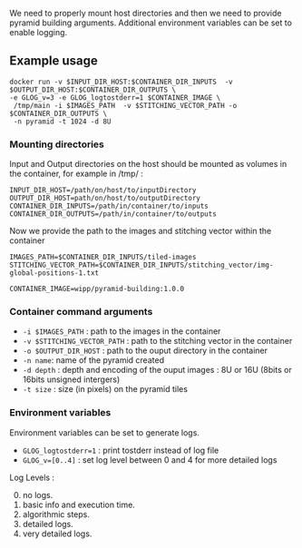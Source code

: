 We need to properly mount host directories and then we need to provide pyramid building arguments. 
Additional environment variables can be set to enable logging.

## Example usage

```
docker run -v $INPUT_DIR_HOST:$CONTAINER_DIR_INPUTS  -v $OUTPUT_DIR_HOST:$CONTAINER_DIR_OUTPUTS \
-e GLOG_v=3 -e GLOG_logtostderr=1 $CONTAINER_IMAGE \
 /tmp/main -i $IMAGES_PATH  -v $STITCHING_VECTOR_PATH -o $CONTAINER_DIR_OUTPUTS \
 -n pyramid -t 1024 -d 8U
```

### Mounting directories
Input and Output directories on the host should be mounted as volumes in the container, for example in /tmp/ :

```
INPUT_DIR_HOST=/path/on/host/to/inputDirectory
OUTPUT_DIR_HOST=path/on/host/to/outputDirectory
CONTAINER_DIR_INPUTS=/path/in/container/to/inputs
CONTAINER_DIR_OUTPUTS=/path/in/container/to/outputs
```
Now we provide the path to the images and stitching vector within the container
```
IMAGES_PATH=$CONTAINER_DIR_INPUTS/tiled-images
STITCHING_VECTOR_PATH=$CONTAINER_DIR_INPUTS/stitching_vector/img-global-positions-1.txt
```
```
CONTAINER_IMAGE=wipp/pyramid-building:1.0.0
```

### Container command arguments

* ```-i $IMAGES_PATH``` : path to the images in the container
* ```-v $STITCHING_VECTOR_PATH``` : path to the stitching vector in the container 
* ```-o $OUTPUT_DIR_HOST``` : path to the ouput directory in the container
* ```-n name```: name of the pyramid created
* ```-d depth``` : depth and encoding of the ouput images : 8U or 16U (8bits or 16bits unsigned intergers)
* ```-t size``` : size (in pixels) on the pyramid tiles

### Environment variables

Environment variables can be set to generate logs.

* ```GLOG_logtostderr=1```  : print tostderr instead of log file
* ```GLOG_v=[0..4]``` : set log level between 0 and 4 for more detailed logs

Log Levels :

0. no logs.
1. basic info and execution time.
2. algorithmic steps.
3. detailed logs.
4. very detailed logs.